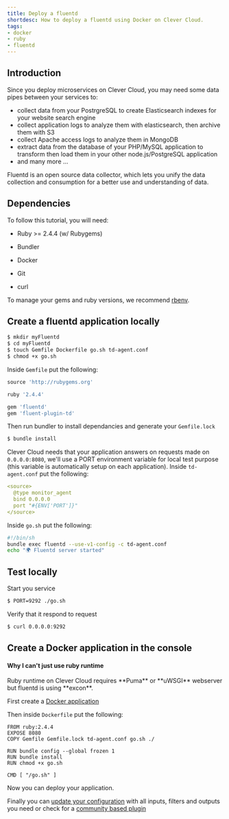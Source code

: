 ```yaml
---
title: Deploy a fluentd
shortdesc: How to deploy a fluentd using Docker on Clever Cloud.
tags:
- docker
- ruby
- fluentd
---
```


## Introduction

Since you deploy microservices on Clever Cloud, you may need some data pipes between your services to:

* collect data from your PostrgreSQL to create Elasticsearch indexes for your website search engine
* collect application logs to analyze them with elasticsearch, then archive them with S3
* collect Apache access logs to analyze them in MongoDB
* extract data from the database of your PHP/MySQL application to transform then load them in your other node.js/PostgreSQL application
* and many more ...

Fluentd is an open source data collector, which lets you unify the data collection and consumption for a better use and understanding of data.

## Dependencies

To follow this tutorial, you will need:

* Ruby >= 2.4.4 (w/ Rubygems)

* Bundler

* Docker

* Git

* curl

<div class="alert">
To manage your gems and ruby versions, we recommend <a href="https://github.com/sstephenson/rbenv">rbenv</a>.
</div>

## Create a fluentd application locally

```bash
$ mkdir myFluentd
$ cd myFluentd
$ touch Gemfile Dockerfile go.sh td-agent.conf
$ chmod +x go.sh
```

Inside `Gemfile` put the following:

```ruby
source 'http://rubygems.org'

ruby '2.4.4'

gem 'fluentd'
gem 'fluent-plugin-td'
```

Then run bundler to install dependancies and generate your `Gemfile.lock`

```bash
$ bundle install
```

Clever Cloud needs that your application answers on requests made on `0.0.0.0:8080`, we'll use a PORT environment variable for local test purpose (this variable is automatically setup on each application).
Inside `td-agent.conf` put the following:

```yaml
<source>
  @type monitor_agent
  bind 0.0.0.0
  port "#{ENV['PORT']}"
</source>
```

Inside `go.sh` put the following:

```bash
#!/bin/sh
bundle exec fluentd --use-v1-config -c td-agent.conf
echo "🌍 Fluentd server started"
```

## Test locally

Start you service

```bash
$ PORT=9292 ./go.sh
```

Verify that it respond to request

```bash
$ curl 0.0.0.0:9292
```

## Create a Docker application in the console

<div class="panel panel-warning">
  <div class="panel-heading">
     <h4>Why I can't just use ruby runtime</h4>
  </div>
  <div class="panel-body">
    Ruby runtime on Clever Cloud requires **Puma** or **uWSGI** webserver but fluentd is using **excon**.
  </div>
</div>

First create a [Docker application](./docker.md)

Then inside `Dockerfile` put the following:

```docker
FROM ruby:2.4.4
EXPOSE 8080
COPY Gemfile Gemfile.lock td-agent.conf go.sh ./

RUN bundle config --global frozen 1
RUN bundle install
RUN chmod +x go.sh

CMD [ "/go.sh" ]
```

Now you can deploy your application.

Finally you can [update your configuration](https://docs.fluentd.org/v1.0/articles/config-file) with all inputs, filters and outputs you need or check for a [community based plugin](https://www.fluentd.org/plugins)
